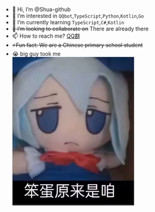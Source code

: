 - 👋 Hi, I’m @Shua-github
- 👀 I’m interested in `QQbot`,`TypeScript`,`Python`,`Kotlin`,`Go`
- 🌱 I’m currently learning `TypeScript`,`C#`,`Kotlin`
- ~~💞️ I’m looking to collaborate on~~ There are already there
- 📫 How to reach me? [QQ群](https://qm.qq.com/q/ihNeNmNzaM)
- ~~⚡Fun fact: We are a Chinese primary school student~~
- 😭 big guy took me  
  <img src="./我其实是笨蛋.jpg" width="320" />
